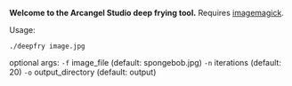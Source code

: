 **Welcome to the Arcangel Studio deep frying tool.**
Requires [imagemagick](https://imagemagick.org/script/download.php).

Usage:

    ./deepfry image.jpg

optional args:
`-f` image_file (default: spongebob.jpg)
`-n` iterations (default: 20)
`-o` output_directory (default: output)
